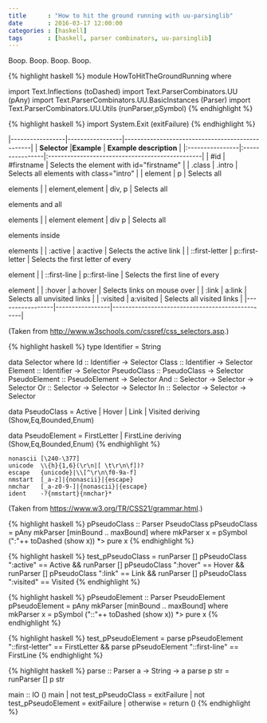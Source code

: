 ```yaml
---
title      : "How to hit the ground running with uu-parsinglib"
date       : 2016-03-17 12:00:00
categories : [haskell]
tags       : [haskell, parser combinators, uu-parsinglib]
---
```


Boop. Boop. Boop. Boop.

{% highlight haskell %}
module HowToHitTheGroundRunning where

import Text.Inflections (toDashed)
import Text.ParserCombinators.UU (pAny)
import Text.ParserCombinators.UU.BasicInstances (Parser)
import Text.ParserCombinators.UU.Utils (runParser,pSymbol)
{% endhighlight %}

<div class="hidden">
{% highlight haskell %}
import System.Exit (exitFailure)
{% endhighlight %}
</div>

|-----------------|-----------------|-------------------------------------------------|
| **Selector**    |**Example**      | **Example description**                         |
|:----------------|:----------------|:------------------------------------------------|
| #id             | #firstname      | Selects the element with id="firstname"         |
| .class          | .intro          | Selects all elements with class="intro"         |
| element         | p               | Selects all <p> elements                        |
| element,element | div, p          | Selects all <div> elements and all <p> elements |
| element element | div p           | Selects all <p> elements inside <div> elements  |
| :active         | a:active        | Selects the active link                         |
| ::first-letter  | p::first-letter | Selects the first letter of every <p> element   |
| ::first-line    | p::first-line   | Selects the first line of every <p> element     |
| :hover          | a:hover         | Selects links on mouse over                     |
| :link           | a:link          | Selects all unvisited links                     |
| :visited        | a:visited       | Selects all visited links                       |
|-----------------|-----------------|-------------------------------------------------|

(Taken from <http://www.w3schools.com/cssref/css_selectors.asp>.)

{% highlight haskell %}
type Identifier = String

data Selector where
  Id            :: Identifier -> Selector
  Class         :: Identifier -> Selector
  Element       :: Identifier -> Selector
  PseudoClass   :: PseudoClass   -> Selector
  PseudoElement :: PseudoElement -> Selector
  And           :: Selector -> Selector -> Selector
  Or            :: Selector -> Selector -> Selector
  In            :: Selector -> Selector -> Selector

data PseudoClass
   = Active | Hover | Link | Visited
   deriving (Show,Eq,Bounded,Enum)

data PseudoElement
   = FirstLetter | FirstLine
   deriving (Show,Eq,Bounded,Enum)
{% endhighlight %}

    nonascii [\240-\377]
    unicode  \\{h}{1,6}(\r\n|[ \t\r\n\f])?
    escape   {unicode}|\\[^\r\n\f0-9a-f]
    nmstart  [_a-z]|{nonascii}|{escape}
    nmchar   [_a-z0-9-]|{nonascii}|{escape}
    ident    -?{nmstart}{nmchar}*

(Taken from <https://www.w3.org/TR/CSS21/grammar.html>.)

{% highlight haskell %}
pPseudoClass :: Parser PseudoClass
pPseudoClass = pAny mkParser [minBound .. maxBound]
  where
    mkParser x = pSymbol (":"++ toDashed (show x)) *> pure x
{% endhighlight %}

{% highlight haskell %}
test_pPseudoClass = runParser [] pPseudoClass ":active"  == Active
                 && runParser [] pPseudoClass ":hover"   == Hover
                 && runParser [] pPseudoClass ":link"    == Link
                 && runParser [] pPseudoClass ":visited" == Visited
{% endhighlight %}

<div class="hidden">
{% highlight haskell %}
pPseudoElement :: Parser PseudoElement
pPseudoElement = pAny mkParser [minBound .. maxBound]
  where
    mkParser x = pSymbol ("::"++ toDashed (show x)) *> pure x
{% endhighlight %}

{% highlight haskell %}
test_pPseudoElement = parse pPseudoElement "::first-letter" == FirstLetter
                   && parse pPseudoElement "::first-line"   == FirstLine
{% endhighlight %}
</div>

<div class="hidden">
{% highlight haskell %}
parse :: Parser a -> String -> a
parse p str = runParser [] p str

main :: IO ()
main | not test_pPseudoClass   = exitFailure
     | not test_pPseudoElement = exitFailure
     | otherwise               = return ()
{% endhighlight %}
</div>
